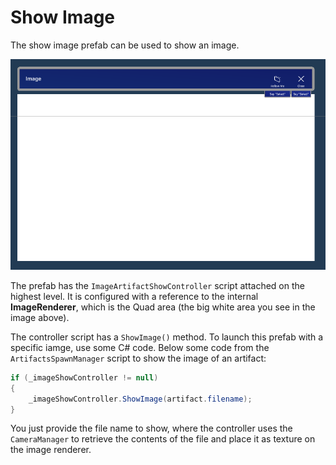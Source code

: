 # Show Image

The show image prefab can be used to show an image.

![Show image](../.attachments/show-image.png)

The prefab has the `ImageArtifactShowController` script attached on the highest level. It is configured with a reference to the internal **ImageRenderer**, which is the Quad area (the big white area you see in the image above).

The controller script has a `ShowImage()` method. To launch this prefab with a specific iamge, use some C# code. Below some code from the `ArtifactsSpawnManager` script to show the image of an artifact:

```csharp
if (_imageShowController != null)
{
    _imageShowController.ShowImage(artifact.filename);
}
```

You just provide the file name to show, where the controller uses the `CameraManager` to retrieve the contents of the file and place it as texture on the image renderer.

